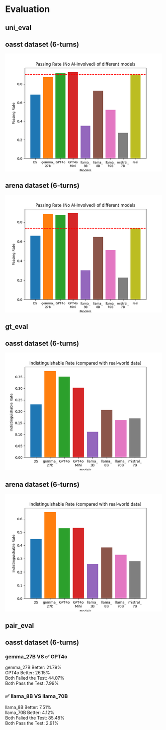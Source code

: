 # Evaluation

## uni_eval

## oasst dataset (6-turns)
![oasst_6_uni_eval_graph](./result_summary_oasst/GPT4o_Evaluator/uni_eval.png)  

## arena dataset (6-turns)
![arena_6_uni_eval_graph](./result_summary_arena/GPT4o_Evaluator/uni_eval.png)  


## gt_eval
## oasst dataset (6-turns)
![oasst_6_gt_eval_graph](./result_summary_oasst/GPT4o_Evaluator/gt_eval.png)  

## arena dataset (6-turns)
![arena_6_gt_eval_graph](./result_summary_arena/GPT4o_Evaluator/gt_eval.png) 


## pair_eval

## oasst dataset (6-turns)  

### gemma_27B VS ✅ GPT4o
gemma_27B Better: 21.79%  
GPT4o Better: 26.15%  
Both Falied the Test: 44.07%  
Both Pass the Test: 7.99%


### ✅ llama_8B VS llama_70B
llama_8B Better: 7.51%  
llama_70B Better: 4.12%  
Both Falied the Test: 85.48%  
Both Pass the Test: 2.91%
